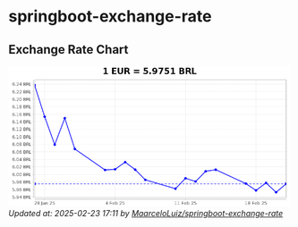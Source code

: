 # springboot-exchange-rate

<!-- EXCHANGE-RATE-START -->
## Exchange Rate Chart

![Exchange Rate Chart](charts/chart.png)*Updated at: 2025-02-23 17:11 by [MaarceloLuiz/springboot-exchange-rate](https://github.com/MaarceloLuiz/springboot-exchange-rate)*


<!-- EXCHANGE-RATE-END -->